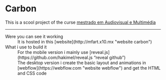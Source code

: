# Carbon

This is a scool project of the curse [mestrado em Audiovisual e Multimédia](https://www.escs.ipl.pt/cursos/mestrados/audiovisual-e-multimedia)
___
<dl>
  <dt>Were you can see it working</dt>
  <dd>It is hosted in this [website](http://mfart.x10.mx "website carbon") </dd>
  
  <dt>What i use to build it</dt>
  <dd>For the mobile version i mainly use [reveal.js](https://github.com/hakimel/reveal.js “reveal github”)</dd>
  
  <dd>The desktop version i create the basic layout and animations in [webflow](https://webflow.com "website webflow") and get the HTML and CSS code</dd>
  
</dl>
